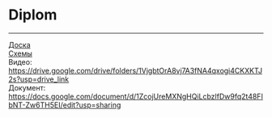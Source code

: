# Diplom
____
[Доска](https://github.com/users/Marina-Tri/projects/1)
<br>
[Схемы](https://drive.google.com/drive/folders/1eQphry0zkkIbiNb2JQbONAAZu7VDCF4a?usp=sharing)
<br>
Видео: https://drive.google.com/drive/folders/1VjgbtOrA8vj7A3fNA4qxogi4CKXKTJ2s?usp=drive_link
<br>
Документ: https://docs.google.com/document/d/1ZcojUreMXNgHQiLcbzlfDw9fq2t48FIbNT-Zw6TH5EI/edit?usp=sharing
